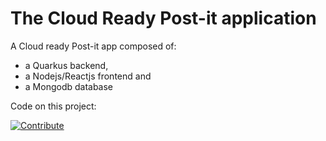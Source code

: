 # The Cloud Ready Post-it application
A Cloud ready Post-it app composed of:
- a Quarkus backend,
- a Nodejs/Reactjs frontend and
- a Mongodb database


Code on this project:

[![Contribute](factory-contribute.svg)](https://codeready-crw.apps.cluster-nantes-98fa.nantes-98fa.example.opentlc.com/factory?url=https://github.com/slemeur/quarkus-reactjs-postit-app)




